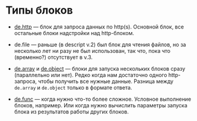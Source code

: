 # Типы блоков

  * [de.http](./http_block.md) — блок для запроса данных по http(s).
    Основной блок, все остальные блоки надстройки над http-блоком.

  * de.file — раньше (в descript v.2) был блок для чтения файлов,
    но за несколько лет ни разу не был использован,
    так что, пока что (временно?) отсутствует в v.3.

  * [de.array](./array_block.md) и [de.object](./object_block.md) — блоки для запуска нескольких блоков сразу
    (параллельно или нет). Редко когда нам достаточно одного http-запроса, чтобы получить все нужные данные.
    Разница между `de.array` и `de.object` только в формате ответа.

  * [de.func](./function_block.md) — когда нужно что-то более сложное.
    Условное выполнение блоков, например. Или когда нужно вычислить
    параметры запуска блока из результатов работы других блоков.

